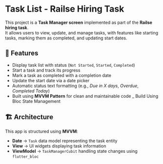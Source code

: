 # Task List - Railse Hiring Task

This project is a **Task Manager screen** implemented as part of the **Railse hiring task**.  
It allows users to view, update, and manage tasks, with features like starting tasks, marking them as completed, and updating start dates.

## 📌 Features
- Display task list with status (`Not Started`, `Started`, `Completed`)
- Start a task and track its progress
- Mark a task as completed with a completion date
- Update the start date via a date picker
- Automatic status text formatting (e.g., *Due in X days*, *Overdue*, *Completed Today*)
- Built using **MVVM Pattern** for clean and maintainable code
_ Build Using Bloc State Management

## 🏗 Architecture
This app is structured using **MVVM**:
- **Date** → `Task` data model representing the task entity
- **View** → UI widgets displaying task information
- **ViewModel** → `TaskManagerCubit` handling state changes using `flutter_bloc`

